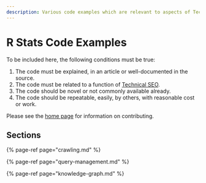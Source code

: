 ```yaml
---
description: Various code examples which are relevant to aspects of Technical SEO.
---
```


# R Stats Code Examples

To be included here, the following conditions must be true:

1. The code must be explained, in an article or well-documented in the source.
2. The code must be related to a function of [Technical SEO](../../technical-seo/overview/learning-center/1.-what-is-technical-seo.md).
3. The code should be novel or not commonly available already.
4. The code should be repeatable, easily, by others, with reasonable cost or work.

Please see the [home page](../../#contributing) for information on contributing.

## Sections

{% page-ref page="crawling.md" %}

{% page-ref page="query-management.md" %}

{% page-ref page="knowledge-graph.md" %}



